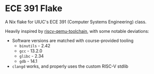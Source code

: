 # ECE 391 Flake

A Nix flake for UIUC's ECE 391 (Computer Systems Engineering) class.

Heavily inspired by [riscv-qemu-toolchain](https://github.com/RoshanAH/riscv-qemu-toolchain), with some notable deviations:
- Software versions are matched with course-provided tooling
  - `binutils` - 2.42
  - `gcc` - 13.2.0
  - `glibc` - 2.34
  - `gdb` - 14.1
- `clangd` works, and properly uses the custom RISC-V stdlib
